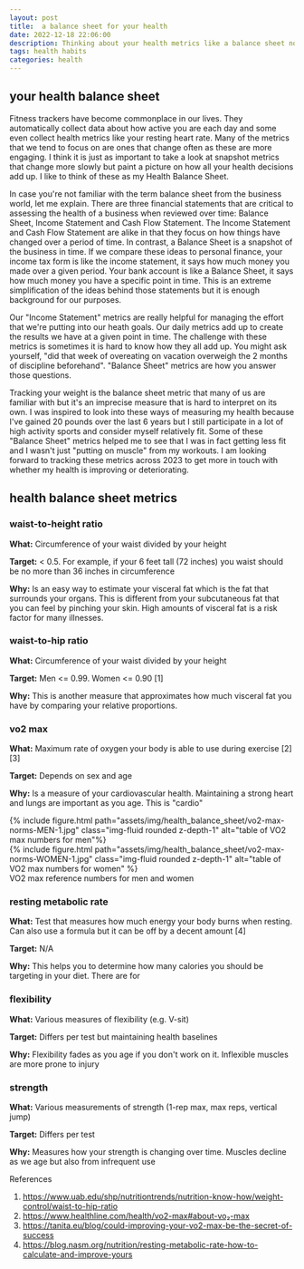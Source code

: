 ```yaml
---
layout: post
title:  a balance sheet for your health
date: 2022-12-18 22:06:00
description: Thinking about your health metrics like a balance sheet not just an income/cash flow statement
tags: health habits
categories: health
---
```


## your health balance sheet 

Fitness trackers have become commonplace in our lives. They automatically collect data about how active you are each day and some even collect health metrics like your resting heart rate. Many of the metrics that we tend to focus on are ones that change often as these are more engaging. I think it is just as important to take a look at snapshot metrics that change more slowly but paint a picture on how all your health decisions add up. I like to think of these as my Health Balance Sheet.

In case you're not familiar with the term balance sheet from the business world, let me explain. There are three financial statements that are critical to assessing the health of a business when reviewed over time: Balance Sheet, Income Statement and Cash Flow Statement. The Income Statement and Cash Flow Statement are alike in that they focus on how things have changed over a period of time. In contrast, a Balance Sheet is a snapshot of the business in time. If we compare these ideas to personal finance, your income tax form is like the income statement, it says how much money you made over a given period. Your bank account is like a Balance Sheet, it says how much money you have a specific point in time. This is an extreme simplification of the ideas behind those statements but it is enough background for our purposes.

Our "Income Statement" metrics are really helpful for managing the effort that we're putting into our heath goals. Our daily metrics add up to create the results we have at a given point in time. The challenge with these metrics is sometimes it is hard to know how they all add up. You might ask yourself, "did that week of overeating on vacation overweigh the 2 months of discipline beforehand". "Balance Sheet" metrics are how you answer those questions. 

Tracking your weight is the balance sheet metric that many of us are familiar with but it's an imprecise measure that is hard to interpret on its own. I was inspired to look into these ways of measuring my health because I've gained 20 pounds over the last 6 years but I still participate in a lot of high activity sports and consider myself relatively fit. Some of these "Balance Sheet" metrics helped me to see that I was in fact getting less fit and I wasn't just "putting on muscle" from my workouts. I am looking forward to tracking these metrics across 2023 to get more in touch with whether my health is improving or deteriorating.

## health balance sheet metrics

### waist-to-height ratio
__What:__ Circumference of your waist divided by your height

__Target:__ < 0.5. For example, if your 6 feet tall (72 inches) you waist should be no more than 36 inches in circumference

__Why:__ Is an easy way to estimate your visceral fat which is the fat that surrounds your organs. This is different from your subcutaneous fat that you can feel by pinching your skin. High amounts of visceral fat is a risk factor for many illnesses.

### waist-to-hip ratio
__What:__ Circumference of your waist divided by your height

__Target:__ Men <= 0.99. Women <= 0.90 [1]

__Why:__ This is another measure that approximates how much visceral fat you have by comparing your relative proportions.

### vo2 max
__What:__ Maximum rate of oxygen your body is able to use during exercise [2] [3]

__Target:__ Depends on sex and age

__Why:__ Is a measure of your cardiovascular health. Maintaining a strong heart and lungs are important as you age. This is "cardio"

<div class="row mt-3">
    <div class="col-sm mt-3 mt-md-0">
        {% include figure.html path="assets/img/health_balance_sheet/vo2-max-norms-MEN-1.jpg" class="img-fluid rounded z-depth-1" alt="table of VO2 max numbers for men"%}
    </div>
    <div class="col-sm mt-3 mt-md-0">
        {% include figure.html path="assets/img/health_balance_sheet/vo2-max-norms-WOMEN-1.jpg" class="img-fluid rounded z-depth-1"  alt="table of VO2 max numbers for women" %}
    </div>
</div>
<div class="caption">
    VO2 max reference numbers for men and women
</div>

### resting metabolic rate
__What:__ Test that measures how much energy your body burns when resting. Can also use a formula but it can be off by a decent amount [4]

__Target:__ N/A

__Why:__ This helps you to determine how many calories you should be targeting in your diet. There are for


### flexibility
__What:__ Various measures of flexibility (e.g. V-sit)

__Target:__ Differs per test but maintaining health baselines

__Why:__ Flexibility fades as you age if you don't work on it. Inflexible muscles are more prone to injury


### strength
__What:__ Various measurements of strength (1-rep max, max reps, vertical jump)

__Target:__ Differs per test

__Why:__ Measures how your strength is changing over time. Muscles decline as we age but also from infrequent use


References
1. https://www.uab.edu/shp/nutritiontrends/nutrition-know-how/weight-control/waist-to-hip-ratio
2. https://www.healthline.com/health/vo2-max#about-vo₂-max
3. https://tanita.eu/blog/could-improving-your-vo2-max-be-the-secret-of-success
4. https://blog.nasm.org/nutrition/resting-metabolic-rate-how-to-calculate-and-improve-yours

